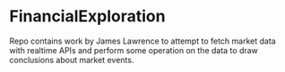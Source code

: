 # FinancialExploration
Repo contains work by James Lawrence to attempt to fetch market data with realtime APIs and perform some operation on the data to draw conclusions about market events.
